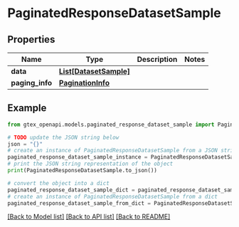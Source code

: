 # PaginatedResponseDatasetSample


## Properties

Name | Type | Description | Notes
------------ | ------------- | ------------- | -------------
**data** | [**List[DatasetSample]**](DatasetSample.md) |  | 
**paging_info** | [**PaginationInfo**](PaginationInfo.md) |  | 

## Example

```python
from gtex_openapi.models.paginated_response_dataset_sample import PaginatedResponseDatasetSample

# TODO update the JSON string below
json = "{}"
# create an instance of PaginatedResponseDatasetSample from a JSON string
paginated_response_dataset_sample_instance = PaginatedResponseDatasetSample.from_json(json)
# print the JSON string representation of the object
print(PaginatedResponseDatasetSample.to_json())

# convert the object into a dict
paginated_response_dataset_sample_dict = paginated_response_dataset_sample_instance.to_dict()
# create an instance of PaginatedResponseDatasetSample from a dict
paginated_response_dataset_sample_from_dict = PaginatedResponseDatasetSample.from_dict(paginated_response_dataset_sample_dict)
```
[[Back to Model list]](../README.md#documentation-for-models) [[Back to API list]](../README.md#documentation-for-api-endpoints) [[Back to README]](../README.md)


